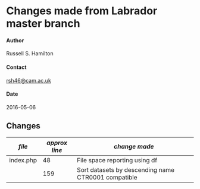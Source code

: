 # Changes made from Labrador master branch #

#### Author ####
Russell S. Hamilton
#### Contact ####
rsh46@cam.ac.uk
#### Date ####
2016-05-06

## Changes ##
| _file_        | _approx line_ | _change made_   |
|---------------|---------------|-----------------|
| index.php     |            48 | File space reporting using df                        |
|               |           159 | Sort datasets by descending name CTR0001 compatible  |
